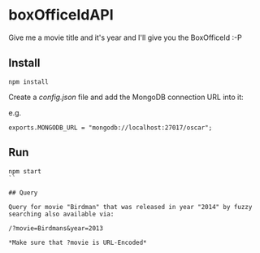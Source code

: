 # boxOfficeIdAPI
Give me a movie title and it's year and I'll give you the BoxOfficeId :-P

## Install

```
npm install
```

Create a *config.json* file and add the MongoDB connection URL into it:

e.g.

```
exports.MONGODB_URL = "mongodb://localhost:27017/oscar";
```

## Run

```
npm start
``

## Query

Query for movie "Birdman" that was released in year "2014" by fuzzy searching also available via:

/?movie=Birdmans&year=2013

*Make sure that ?movie is URL-Encoded*